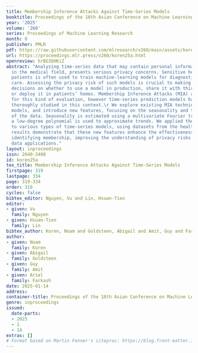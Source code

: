 ```yaml
---
title: Membership Inference Attacks Against Time-Series Models
booktitle: Proceedings of the 16th Asian Conference on Machine Learning
year: '2025'
volume: '260'
series: Proceedings of Machine Learning Research
month: 0
publisher: PMLR
pdf: https://raw.githubusercontent.com/mlresearch/v260/main/assets/koren25a/koren25a.pdf
url: https://proceedings.mlr.press/v260/koren25a.html
openreview: hrBG3DHKiZ
abstract: "Analyzing time-series data that may contain personal information, particularly
  in the medical field, presents serious privacy concerns. Sensitive health data from
  patients is often used to train machine-learning models for diagnostics and ongoing
  care. Assessing the privacy risk of such models is crucial to making knowledgeable
  decisions on whether to use a model in production, share it with third parties,
  or deploy it in patients’ homes. Membership Inference Attacks (MIA) are a key method
  for this kind of evaluation, however time-series prediction models have not been
  thoroughly studied in this context.\r We explore existing MIA techniques on time-series
  models, and introduce new features, focusing on the seasonality and trend components
  of the data. Seasonality is estimated using a multivariate Fourier transform, and
  a low-degree polynomial is used to approximate trends. We applied these techniques
  to various types of time-series models, using datasets from the health domain. Our
  results demonstrate that these new features enhance the effectiveness of MIAs in
  identifying membership, improving the understanding of privacy risks in medical
  data applications."
layout: inproceedings
issn: 2640-3498
id: koren25a
tex_title: Membership Inference Attacks Against Time-Series Models
firstpage: 319
lastpage: 334
page: 319-334
order: 319
cycles: false
bibtex_editor: Nguyen, Vu and Lin, Hsuan-Tien
editor:
- given: Vu
  family: Nguyen
- given: Hsuan-Tien
  family: Lin
bibtex_author: Koren, Noam and Goldsteen, Abigail and Amit, Guy and Farkash, Ariel
author:
- given: Noam
  family: Koren
- given: Abigail
  family: Goldsteen
- given: Guy
  family: Amit
- given: Ariel
  family: Farkash
date: 2025-01-14
address:
container-title: Proceedings of the 16th Asian Conference on Machine Learning
genre: inproceedings
issued:
  date-parts:
  - 2025
  - 1
  - 14
extras: []
# Format based on Martin Fenner's citeproc: https://blog.front-matter.io/posts/citeproc-yaml-for-bibliographies/
---
```

